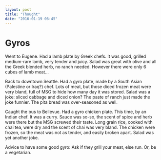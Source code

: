 ```yaml
---
layout: post
title: "Thought"
date: "2016-01-19 06:45"
---
```


# Gyros

Went to Eugene. Had a lamb plate by Greek chefs. It was good, grilled medium-rare lamb, very tender and juicy. Salad was great with olive and all the Greek blended herb, no ranch needed. However there were only 6 cubes of lamb meat...

Back to downtown Seattle. Had a gyro plate, made by a South Asian (Palestine or Iraq?) chef. Lots of meat, but those diced frozen meat were very bland, full of MSG to hide how many day it was stored. Salad was a joke: sliced cabbage and diced onion? The paste of ranch just made the joke funnier. The pita bread was over-seasoned as well.

Caught the bus to Bellevue. Had a gyro chicken plate. This time, by an Indian chef. It was a curry. Sauce was so-so, the scent of spice and herb were there but the MSG screwed their taste. Long grain rice, cooked with chai tea, were dry and the scent of chai was very bland. The chicken were frozen, so the meat was not as tender, and easily broken apart. Salad was yet another joke.

Advice to have some good gyro: Ask if they grill your meat, else run. Or, be a vegetarian.
